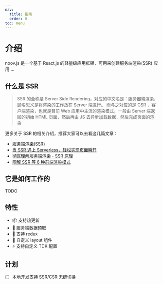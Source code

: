 ```yaml
---
nav:
  title: 指南
  order: 0
toc: menu
---
```


# 介绍

noov.js 是一个基于 React.js 的轻量级应用框架，可用来创建服务端渲染(SSR) 应用 ...

## 什么是 SSR

> SSR 的全称是 Server Side Rendering，对应的中文名是：服务器端渲染，顾名思义是将渲染的工作放在 Server 端进行。 而与之对应的是 CSR ，客户端渲染，也就是目前 Web 应用中主流的渲染模式，一般由 Server 端返回的初始 HTML 页面，然后再由 JS 去异步加载数据，然后完成页面的渲染

更多关于 SSR 的相关介绍，推荐大家可以去看这几篇文章：

- [服务端渲染(SSR)](https://zhuanlan.zhihu.com/p/90746589)
- [当 SSR 遇上 Serverless，轻松实现页面瞬开](https://fed.taobao.org/blog/taofed/do71ct/rax-ssr-serverless-quicker/)
- [彻底理解服务端渲染 - SSR 原理 ](https://github.com/yacan8/blog/issues/30)
- [图解 SSR 等 6 种前端渲染模式](https://cloud.tencent.com/developer/article/1650875)

## 它是如何工作的

TODO

## 特性

- 📦 支持热更新
- 📱 服务端数据预取
- 💪 支持 redux
- 🧳 自定义 layout 组件
- ⚡️ 支持自定义 TDK 配置

## 计划

- [ ] 本地开发支持 SSR/CSR 无缝切换
